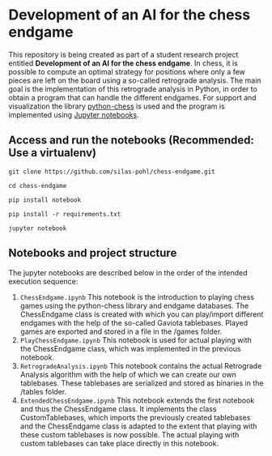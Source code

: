 # Development of an AI for the chess endgame

This repository is being created as part of a student research project entitled **Development of an AI for the chess endgame**. In chess, it is possible to compute an optimal strategy for positions where only a few pieces are left on the board using a so-called retrograde analysis. The main goal is the implementation of this retrograde analysis in Python, in order to obtain a program that can handle the different endgames. For support and visualization the library [python-chess](https://python-chess.readthedocs.io/en/latest/) is used and the program is implemented using [Jupyter notebooks](https://jupyter.org/).

## Access and run the notebooks (Recommended: Use a virtualenv)

```
git clone https://github.com/silas-pohl/chess-endgame.git
```
```
cd chess-endgame
```
```
pip install notebook
```
```
pip install -r requirements.txt
```
```
jupyter notebook
```

## Notebooks and project structure
The jupyter notebooks are described below in the order of the intended execution sequence:
1. `ChessEndgame.ipynb` This notebook is the introduction to playing chess games using the python-chess library and endgame databases. The ChessEndgame class is created with which you can play/import different endgames with the help of the so-called Gaviota tablebases. Played games are exported and stored in a file in the /games folder.
2. `PlayChessEndgame.ipynb` This notebook is used for actual playing with the ChessEndgame class, which was implemented in the previous notebook.
3. `RetrogradeAnalysis.ipynb` This notebook contains the actual Retrograde Analysis algorithm with the help of which we can create our own tablebases. These tablebases are serialized and stored as binaries in the /tables folder.
4. `ExtendedChessEndgame.ipynb` This notebook extends the first notebook and thus the ChessEndgame class. It implements the class CustomTablebases, which imports the previously created tablebases and the ChessEndgame class is adapted to the extent that playing with these custom tablebases is now possible. The actual playing with custom tablebases can take place directly in this notebook.
